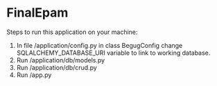 # FinalEpam

Steps to run this application on your machine:
1. In file /application/config.py in class BegugConfig change SQLALCHEMY_DATABASE_URI variable to link to working database.
2. Run /application/db/models.py
3. Run /application/db/crud.py
4. Run /app.py

